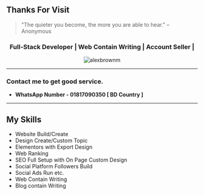 ## Thanks For Visit

> "The quieter you become, the more you are able to hear." – Anonymous  
<h3 align="center">Full-Stack Developer | Web Contain Writing | Account Seller | </h3>

<p align="center">
  <img src="https://komarev.com/ghpvc/?username=alexbrownm&label=Profile%20views&color=0e75b6&style=flat" alt="alexbrownm" />
</p>

---
### Contact me to get good service. 
- **WhatsApp Number - 01817090350  [ BD Country ]**
---

## My Skills 
-  Website Build/Create 
-  Design Create/Custom Topic
-  Elementors with Export Design
-  Web Ranking
-  SEO Full Setup with On Page Custom Design
-  Social Platform Followers Build
-  Social Ads Run etc.
-  Web Contain Writing
-  Blog contain Writing

